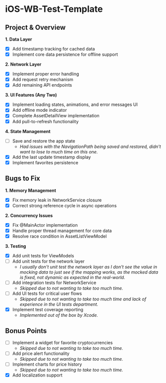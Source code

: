 # iOS-WB-Test-Template  

## Project & Overview

**1. Data Layer**
- [x] Add timestamp tracking for cached data
- [x] Implement core data persistence for offline support

**2. Network Layer**
- [x] Implement proper error handling
- [x] Add request retry mechanism
- [x] Add remaining API endpoints

**3. UI Features (Any Two)**
- [x] Implement loading states, animations, and error messages UI
- [x] Add offline mode indicator
- [x] Complete AssetDetailView implementation
- [x] Add pull-to-refresh functionality

**4. State Management**
- [ ] Save and restore the app state
	- *Had issues with the NavigationPath being saved and restored, didn't want to lose to much time on this one.*
- [x] Add the last update timestamp display
- [x] Implement favorites persistence

## Bugs to Fix

**1. Memory Management**
- [x] Fix memory leak in NetworkService closure
- [x] Correct strong reference cycle in async operations

**2. Concurrency Issues**
- [x] Fix @MainActor implementation
- [x] Handle proper thread management for core data
- [x] Resolve race condition in AssetListViewModel

**3. Testing**
- [x] Add unit tests for ViewModels
- [ ] Add unit tests for the network layer
	- *I usually don't unit test the network layer as I don't see the value in mocking data to just see if the mapping works, as the mocked data is fixed, not dynamic as expected in the real-world.*
- [ ] Add integration tests for NetworkService
	- *Skipped due to not wanting to take too much time.*
- [ ] Add UI tests for critical user flows
	- *Skipped due to not wanting to take too much time and lack of experience in the UI tests department.*
- [x] Implement test coverage reporting
	- *Implemented out of the box by Xcode.*

## Bonus Points
- [ ] Implement a widget for favorite cryptocurrencies
	- *Skipped due to not wanting to take too much time.*
- [ ] Add price alert functionality
	- *Skipped due to not wanting to take too much time.*
- [ ] Implement charts for price history
	- *Skipped due to not wanting to take too much time.*
- [x] Add localization support
